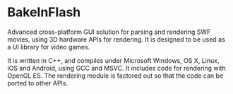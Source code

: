 # BakeInFlash 
Advanced cross-platform GUI solution for parsing and rendering SWF movies, using 3D hardware APIs for rendering. It is designed to be used as a UI library for video games.

It is written in C++, and compiles under Microsoft Windows, OS X, Linux, iOS and Android, using GCC and MSVC. It includes code for rendering with OpenGL ES. The rendering module is factored out so that the code can be ported to other APIs.
